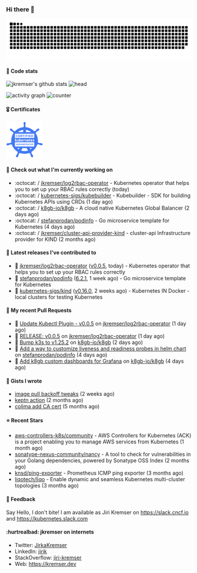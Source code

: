 ### Hi there 👋

![GitHub Snake](github-snake-dark.svg)

#### 📱 Code stats

![jkremser's github stats](https://github-readme-stats.vercel.app/api?username=jkremser&count_private=true&show_icons=true&hide_border=false&theme=tokyonight&title_color=5bcdec&bg_color=0d1117&border_radius=false) ![head](https://user-images.githubusercontent.com/535866/175570014-71166aaa-95f7-4a4f-869c-93a16481de4e.jpeg)


![activity graph](https://activity-graph.herokuapp.com/graph?username=jkremser&theme=react-dark)
![counter](https://komarev.com/ghpvc/?username=jkremser&color=5bcdec&style=for-the-badge)

#### 🎖 Certificates
<p align="left"><a href="https://www.credly.com/badges/8ca716d9-fa9b-42e6-b4a1-ad043baf5396/public_url">
<img src="https://raw.githubusercontent.com/cncf/artwork/master/other/cka/color/kubernetes-cka-color.png" alt="https://www.credly.com/badges/8ca716d9-fa9b-42e6-b4a1-ad043baf5396/public_url" width="100" height="100"/> </a>
</p>

#### 👷 Check out what I'm currently working on

- :octocat: / [jkremser/log2rbac-operator](https://github.com/jkremser/log2rbac-operator) - Kubernetes operator that helps you to set up your RBAC rules correctly (today)
- :octocat: / [kubernetes-sigs/kubebuilder](https://github.com/kubernetes-sigs/kubebuilder) - Kubebuilder - SDK for building Kubernetes APIs using CRDs (1 day ago)
- :octocat: / [k8gb-io/k8gb](https://github.com/k8gb-io/k8gb) - A cloud native Kubernetes Global Balancer (2 days ago)
- :octocat: / [stefanprodan/podinfo](https://github.com/stefanprodan/podinfo) - Go microservice template for Kubernetes (4 days ago)
- :octocat: / [jkremser/cluster-api-provider-kind](https://github.com/jkremser/cluster-api-provider-kind) - cluster-api Infrastructure provider for KIND (2 months ago)

#### 🔭 Latest releases I've contributed to

- 🎉 [jkremser/log2rbac-operator](https://github.com/jkremser/log2rbac-operator) ([v0.0.5](https://github.com/jkremser/log2rbac-operator/releases/tag/v0.0.5), today) - Kubernetes operator that helps you to set up your RBAC rules correctly
- 🎉 [stefanprodan/podinfo](https://github.com/stefanprodan/podinfo) ([6.2.1](https://github.com/stefanprodan/podinfo/releases/tag/6.2.1), 1 week ago) - Go microservice template for Kubernetes
- 🎉 [kubernetes-sigs/kind](https://github.com/kubernetes-sigs/kind) ([v0.16.0](https://github.com/kubernetes-sigs/kind/releases/tag/v0.16.0), 2 weeks ago) - Kubernetes IN Docker - local clusters for testing Kubernetes

#### 🔨 My recent Pull Requests

- 💪 [Update Kubectl Plugin - v0.0.5](https://github.com/jkremser/log2rbac-operator/pull/48) on [jkremser/log2rbac-operator](https://github.com/jkremser/log2rbac-operator) (1 day ago)
- 💪 [RELEASE: v0.0.5](https://github.com/jkremser/log2rbac-operator/pull/45) on [jkremser/log2rbac-operator](https://github.com/jkremser/log2rbac-operator) (1 day ago)
- 💪 [Bump k3s to v1.25.2](https://github.com/k8gb-io/k8gb/pull/961) on [k8gb-io/k8gb](https://github.com/k8gb-io/k8gb) (2 days ago)
- 💪 [Add a way to customize liveness and readiness probes in helm chart](https://github.com/stefanprodan/podinfo/pull/224) on [stefanprodan/podinfo](https://github.com/stefanprodan/podinfo) (4 days ago)
- 💪 [Add k8gb custom dashboards for Grafana](https://github.com/k8gb-io/k8gb/pull/959) on [k8gb-io/k8gb](https://github.com/k8gb-io/k8gb) (4 days ago)

#### 📓 Gists I wrote

- [image pull backoff tweaks](https://gist.github.com/a51bd080b2050aeed8479f1a8c2a686c) (2 weeks ago)
- [keptn action](https://gist.github.com/4b9355e26643217f318fe37faa9ce444) (2 months ago)
- [colima add CA cert](https://gist.github.com/a8143384049b171d4e64c5aeb6da4793) (5 months ago)

#### ⭐ Recent Stars

- [aws-controllers-k8s/community](https://github.com/aws-controllers-k8s/community) - AWS Controllers for Kubernetes (ACK) is a project enabling you to manage AWS services from Kubernetes (1 month ago)
- [sonatype-nexus-community/nancy](https://github.com/sonatype-nexus-community/nancy) - A tool to check for vulnerabilities in your Golang dependencies, powered by Sonatype OSS Index (2 months ago)
- [knsd/ping-exporter](https://github.com/knsd/ping-exporter) - Prometheus ICMP ping exporter (3 months ago)
- [liqotech/liqo](https://github.com/liqotech/liqo) - Enable dynamic and seamless Kubernetes multi-cluster topologies (3 months ago)

#### 💬 Feedback

Say Hello, I don't bite! I am available as Jiri Kremser on https://slack.cncf.io and https://kubernetes.slack.com


#### :hurtrealbad: jkremser on internets

- Twitter: <a href="https://twitter.com/JirkaKremser">JirkaKremser</a>
- LinkedIn: <a href="https://www.linkedin.com/in/jirik/">jirik</a>
- StackOverflow: <a href="https://stackoverflow.com/users/1594980/jiri-kremser">jiri-kremser</a>
- Web: https://kremser.dev